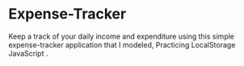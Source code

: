 # Expense-Tracker
Keep a track of your daily income and expenditure using this simple expense-tracker application that I modeled, Practicing LocalStorage JavaScript .
